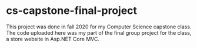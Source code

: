 # cs-capstone-final-project

This project was done in fall 2020 for my Computer Science capstone class. The code uploaded here was my part of the final group project for the class, a store website in Asp.NET Core MVC.
